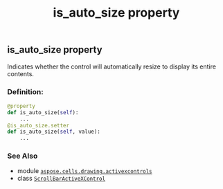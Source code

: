 ﻿---
title: is_auto_size property
second_title: Aspose.Cells for Python via .NET API References
description: 
type: docs
weight: 90
url: /aspose.cells.drawing.activexcontrols/scrollbaractivexcontrol/is_auto_size/
is_root: false
---

## is_auto_size property


Indicates whether the control will automatically resize to display its entire contents.
### Definition:
```python
@property
def is_auto_size(self):
    ...
@is_auto_size.setter
def is_auto_size(self, value):
    ...
```

### See Also
* module [`aspose.cells.drawing.activexcontrols`](../../)
* class [`ScrollBarActiveXControl`](/cells/python-net/aspose.cells.drawing.activexcontrols/scrollbaractivexcontrol)
